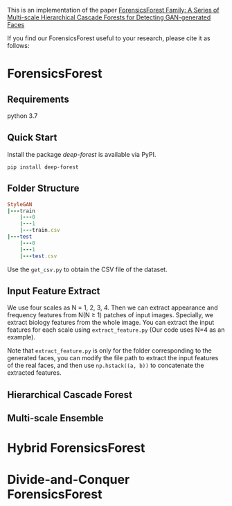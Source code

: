This is an implementation of the paper [ForensicsForest Family: A Series of Multi-scale Hierarchical Cascade Forests for Detecting GAN-generated Faces](https://ieeexplore.ieee.org/abstract/document/10219895)

If you find our ForensicsForest useful to your research, please cite it as follows:

# ForensicsForest

## **Requirements**

python 3.7

## **Quick Start**

Install the package *deep-forest* is available via PyPI.

`pip install deep-forest`

## Folder Structure

```ruby
StyleGAN
|---train
    |---0
    |---1
    |---train.csv
|---test
    |---0
    |---1
    |---test.csv
```

Use the `get_csv.py` to obtain the CSV file of the dataset.

## Input Feature Extract
We use four scales as N = 1, 2, 3, 4. Then we can extract appearance and frequency features from N(N ≥ 1) patches of input images. Specially, we extract biology features from the whole
image. You can extract the input features for each scale using `extract_feature.py` (Our code uses N=4 as an example).

Note that `extract_feature.py` is only for the folder corresponding to the generated faces, you can modify the file path to extract the input features of the real faces, and then use `np.hstack((a, b))` to concatenate the extracted features.
## Hierarchical Cascade Forest

## Multi-scale Ensemble

# Hybrid ForensicsForest

# Divide-and-Conquer ForensicsForest
